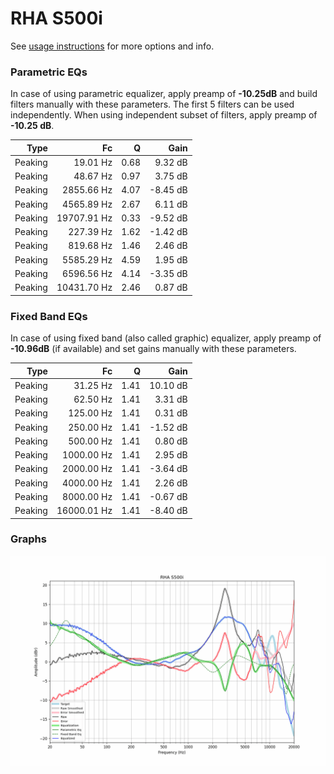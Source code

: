 # RHA S500i
See [usage instructions](https://github.com/jaakkopasanen/AutoEq#usage) for more options and info.

### Parametric EQs
In case of using parametric equalizer, apply preamp of **-10.25dB** and build filters manually
with these parameters. The first 5 filters can be used independently.
When using independent subset of filters, apply preamp of **-10.25 dB**.

| Type    | Fc          |    Q | Gain     |
|--------:|------------:|-----:|---------:|
| Peaking | 19.01 Hz    | 0.68 | 9.32 dB  |
| Peaking | 48.67 Hz    | 0.97 | 3.75 dB  |
| Peaking | 2855.66 Hz  | 4.07 | -8.45 dB |
| Peaking | 4565.89 Hz  | 2.67 | 6.11 dB  |
| Peaking | 19707.91 Hz | 0.33 | -9.52 dB |
| Peaking | 227.39 Hz   | 1.62 | -1.42 dB |
| Peaking | 819.68 Hz   | 1.46 | 2.46 dB  |
| Peaking | 5585.29 Hz  | 4.59 | 1.95 dB  |
| Peaking | 6596.56 Hz  | 4.14 | -3.35 dB |
| Peaking | 10431.70 Hz | 2.46 | 0.87 dB  |

### Fixed Band EQs
In case of using fixed band (also called graphic) equalizer, apply preamp of **-10.96dB**
(if available) and set gains manually with these parameters.

| Type    | Fc          |    Q | Gain     |
|--------:|------------:|-----:|---------:|
| Peaking | 31.25 Hz    | 1.41 | 10.10 dB |
| Peaking | 62.50 Hz    | 1.41 | 3.31 dB  |
| Peaking | 125.00 Hz   | 1.41 | 0.31 dB  |
| Peaking | 250.00 Hz   | 1.41 | -1.52 dB |
| Peaking | 500.00 Hz   | 1.41 | 0.80 dB  |
| Peaking | 1000.00 Hz  | 1.41 | 2.95 dB  |
| Peaking | 2000.00 Hz  | 1.41 | -3.64 dB |
| Peaking | 4000.00 Hz  | 1.41 | 2.26 dB  |
| Peaking | 8000.00 Hz  | 1.41 | -0.67 dB |
| Peaking | 16000.01 Hz | 1.41 | -8.40 dB |

### Graphs
![](./RHA%20S500i.png)